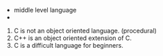 - middle level language
- 


1. C is not an object oriented language. (procedural)
2. C++ is an object oriented extension of C.
3. C is a difficult language for beginners.
